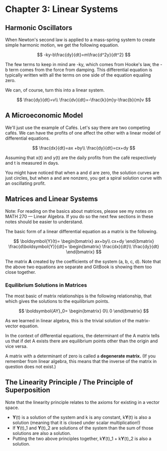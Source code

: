 # Chapter 3: Linear Systems

## Harmonic Oscillators

When Newton's second law is applied to a mass-spring system to create simple harmonic motion, we get the following equation.

$$
-ky-b\frac{dy}{dt}=m\frac{d^2y}{dt^2}
$$

The few terms to keep in mind are -ky, which comes from Hooke's law, the -b term comes from the force from damping. This differential equation is typically written with all the terms on one side of the equation equaling zero.

We can, of course, turn this into a linear system.

$$
\frac{dy}{dt}=v\\
\frac{dv}{dt}=-\frac{k}{m}y-\frac{b}{m}v
$$

## A Microeconomic Model

We'll just use the example of Cafés. Let's say there are two competing cafés. We can have the profits of one affect the other with a linear model of differential equations.

$$
\frac{dx}{dt}=ax +by\\
\frac{dy}{dt}=cx+dy
$$

Assuming that x\(t\) and y\(t\) are the daily profits from the café respectively and t is measured in days. 

You might have noticed that when a and d are zero, the solution curves are just circles, but when a and are nonzero, you get a spiral solution curve with an oscillating profit.

## Matrices and Linear Systems

Note: For reading on the basics about matrices, please see my notes on MATH 270 — Linear Algebra. If you do so the next few sections in these notes should be easier to understand.

The basic form of a linear differential equation as a matrix is the following.

$$
\boldsymbol{Y}(t)=
\begin{bmatrix}
ax+by\\
cx+dy
\end{bmatrix} 
\frac{d\boldsymbol{Y}}{dt}=
\begin{bmatrix}
\frac{dx}{dt}\\
\frac{dy}{dt}
\end{bmatrix}
$$

The matrix **A** created by the coefficients of the system \(a, b, c, d\). Note that the above two equations are separate and GitBook is showing them too close together.

### Equilibrium Solutions in Matrices

The most basic of matrix relationships is the following relationship, that which gives the solutions to the equilibrium points.

$$
\boldsymbol{AY}_0=
\begin{bmatrix}
0\\
0
\end{bmatrix}
$$

As we learned in linear algebra, this is the trivial solution of the matrix-vector equation.

In the context of differential equations, the determinant of the A matrix tells us that if det A exists there are equilibrium points other than the origin and vice versa.

A matrix with a determinant of zero is called a **degenerate matrix.** \(If you remember from linear algebra, this means that the inverse of the matrix in question does not exist.\)

## The Linearity Principle / The Principle of Superposition

Note that the linearity principle relates to the axioms for existing in a vector space.

* **Y**\(t\) is a solution of the system and k is any constant, k**Y**\(t\) is also a solution \(meaning that it is closed under scalar multiplication!\)
* If **Y**\(t\)\_1 and **Y**\(t\)\_2 are solutions of the system than the sum of those solutions are also a solution.
* Putting the two above principles together, k**Y**\(t\)\_1 + k**Y**\(t\)\_2 is also a solution.

 

